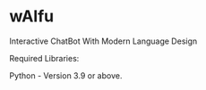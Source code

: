 # wAIfu
Interactive ChatBot With Modern Language Design

Required Libraries: 

Python - Version 3.9 or above.
